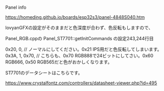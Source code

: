 Panel info

https://homeding.github.io/boards/esp32s3/panel-4848S040.htm

lovyanGFXの設定がそのままだと色深度が合わず、色反転もしますので、

Panel_RGB.cppの
Panel_ST7701::getInitCommands
の設定243,244行目

0x20,  0,  // ノーマルにしてください。0x21 IPS用だと色反転してしまいます。
0x3A,  1, 0x70, // こちらも、0x70 RGB888で24ビットにしてさい。0x60 RGB666, 0x50 RGB565だと色がおかしくなります。


ST7701のデータシートはこちらです。

https://www.crystalfontz.com/controllers/datasheet-viewer.php?id=495
